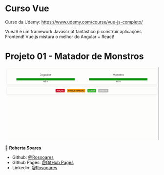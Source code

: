 # Curso Vue
Curso da Udemy: <https://www.udemy.com/course/vue-js-completo/>

VueJS é um framework Javascript fantástico p construir aplicações Frontend! Vue.js mistura o melhor do Angular + React!

# Projeto 01 - Matador de Monstros
![](assets/Matador_de_Monstro.gif)


👤 **Roberta Soares**
* Github: [@Rosooares](https://github.com/rosooares)
* Github Pages: [@GitHub Pages](https://rosooares.github.io/matador-de-monstros-vuejs/)
* Linkedin: [@Rosooares](https://www.linkedin.com/in/robertassoares/)